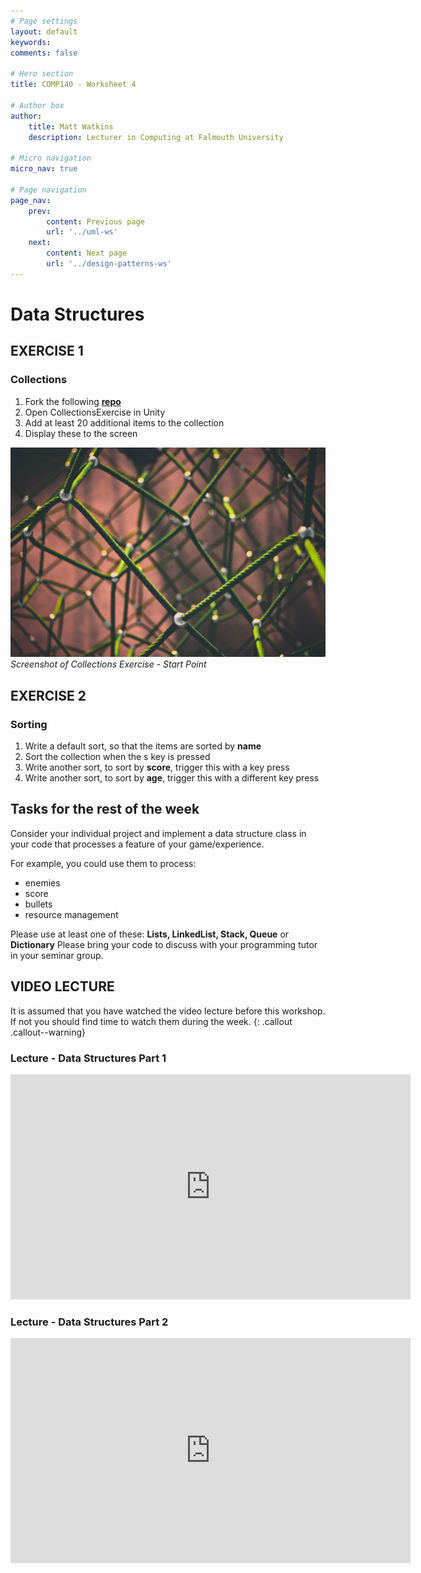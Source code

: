 ```yaml
---
# Page settings
layout: default
keywords:
comments: false

# Hero section
title: COMP140 - Worksheet 4

# Author box
author:
    title: Matt Watkins
    description: Lecturer in Computing at Falmouth University

# Micro navigation
micro_nav: true

# Page navigation
page_nav:
    prev:
        content: Previous page
        url: '../uml-ws'
    next:
        content: Next page
        url: '../design-patterns-ws'
---
```


# Data Structures

## EXERCISE 1
### Collections
1. Fork the following **[repo](https://gamesgit.falmouth.ac.uk/projects/COMP140-WORKSHOPS/repos/data-structures)**
2. Open CollectionsExercise in Unity
3. Add at least 20 additional items to the collection
4. Display these to the screen

![Start point for Exercise 2](images/net.jpg)
*Screenshot of Collections Exercise - Start Point*

## EXERCISE 2
### Sorting
1. Write a default sort, so that the items are sorted by **name**
2. Sort the collection when the s key is pressed
3. Write another sort, to sort by **score**, trigger this with a key press
4. Write another sort, to sort by **age**, trigger this with a different key press

## Tasks for the rest of the week
Consider your individual project and implement a data structure class in your code that processes
a feature of your game/experience. 

For example, you could use them to process:
- enemies
- score
- bullets
- resource management

Please use at least one of these: **Lists, LinkedList, Stack, Queue** or **Dictionary**
Please bring your code to discuss with your programming tutor in your seminar group.

## VIDEO LECTURE

It is assumed that you have watched the video lecture before this workshop. If not you should find time to watch them during the week.
{: .callout .callout--warning}

### Lecture - Data Structures Part 1
<iframe width="640" height="360" src="https://web.microsoftstream.com/embed/video/8f8786c7-82bb-4d21-a5d8-17c7088c0fcc?autoplay=false&showinfo=true" allowfullscreen style="border:none;"></iframe>

### Lecture - Data Structures Part 2
<iframe width="640" height="360" src="https://web.microsoftstream.com/embed/video/620d8fc4-9ce0-41d9-83f0-35ee903040dc?autoplay=false&showinfo=true" allowfullscreen style="border:none;"></iframe>

